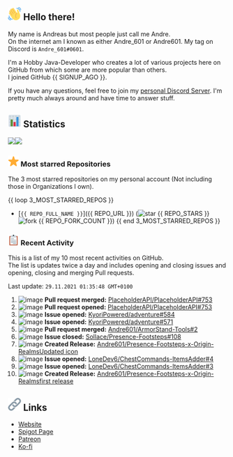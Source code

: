 <!-- Links -->
[purr]: https://purrbot.site
[discord]: https://discord.gg/6dazXp6
[website]: https://andre601.ch
[spigot]: https://www.spigotmc.org/resources/authors/56829/
[patreon]: https://patreon.com/andre_601
[ko-fi]: https://ko-fi.com/andre_601

<!-- SVGs -->
[star]: https://cdn.jsdelivr.net/gh/Readme-Workflows/Readme-Icons@main/icons/octicons/StarredRepository.svg
[fork]: https://cdn.jsdelivr.net/gh/Readme-Workflows/Readme-Icons@main/icons/octicons/ForkedRepository.svg

## <img alt="emoji" src="https://raw.githubusercontent.com/twitter/twemoji/master/assets/svg/1f44b.svg" height="30em"> Hello there!
My name is Andreas but most people just call me Andre.  
On the internet am I known as either Andre_601 or Andre601. My tag on Discord is `Andre_601#0601`.

I'm a Hobby Java-Developer who creates a lot of various projects here on GitHub from which some are more popular than others.  
I joined GitHub {{ SIGNUP_AGO }}.

If you have any questions, feel free to join my [personal Discord Server][discord]. I'm pretty much always around and have time to answer stuff.

## <img alt="emoji" src="https://raw.githubusercontent.com/twitter/twemoji/master/assets/svg/1f4ca.svg" height="30em"> Statistics
<img height="195px" src="https://github-readme-stats.vercel.app/api?username=Andre601&show_icons=true&hide_rank=true&title_color=3498db&bg_color=ffffff00&text_color=718096&disable_animations=true"><img height="195px" src="https://github-readme-stats.vercel.app/api/top-langs?username=Andre601&layout=compact&title_color=3498db&bg_color=ffffff00&text_color=718096">

### <img alt="emoji" src="https://raw.githubusercontent.com/twitter/twemoji/master/assets/svg/2b50.svg" height="25em"> Most starred Repositories
The 3 most starred repositories on my personal account (Not including those in Organizations I own).

{{ loop 3_MOST_STARRED_REPOS }}
- [`{{ REPO_FULL_NAME }}`]({{ REPO_URL }}) (![star] {{ REPO_STARS }} ![fork] {{ REPO_FORK_COUNT }})
{{ end 3_MOST_STARRED_REPOS }}

### <img alt="emoji" src="https://raw.githubusercontent.com/twitter/twemoji/master/assets/svg/1f4cb.svg" height="25em"> Recent Activity
This is a list of my 10 most recent activities on GitHub.  
The list is updates twice a day and includes opening and closing issues and opening, closing and merging Pull requests.

<!--RECENT_ACTIVITY:last_update-->
Last update: `29.11.2021 01:35:48 GMT+0100`
<!--RECENT_ACTIVITY:last_update_end-->
<!--RECENT_ACTIVITY:start-->
1. ![image](https://cdn.jsdelivr.net/gh/Readme-Workflows/Readme-Icons@main/icons/octicons/PullRequestMerged.svg) **Pull request merged:** [PlaceholderAPI/PlaceholderAPI#753](https://github.com/PlaceholderAPI/PlaceholderAPI/pull/753)
2. ![image](https://cdn.jsdelivr.net/gh/Readme-Workflows/Readme-Icons@main/icons/octicons/PullRequestOpened.svg) **Pull request opened:** [PlaceholderAPI/PlaceholderAPI#753](https://github.com/PlaceholderAPI/PlaceholderAPI/pull/753)
3. ![image](https://cdn.jsdelivr.net/gh/Readme-Workflows/Readme-Icons@main/icons/octicons/IssueOpened.svg) **Issue opened:** [KyoriPowered/adventure#584](https://github.com/KyoriPowered/adventure/issues/584)
4. ![image](https://cdn.jsdelivr.net/gh/Readme-Workflows/Readme-Icons@main/icons/octicons/IssueOpened.svg) **Issue opened:** [KyoriPowered/adventure#571](https://github.com/KyoriPowered/adventure/issues/571)
5. ![image](https://cdn.jsdelivr.net/gh/Readme-Workflows/Readme-Icons@main/icons/octicons/PullRequestMerged.svg) **Pull request merged:** [Andre601/ArmorStand-Tools#2](https://github.com/Andre601/ArmorStand-Tools/pull/2)
6. ![image](https://cdn.jsdelivr.net/gh/Readme-Workflows/Readme-Icons@main/icons/octicons/IssueClosed.svg) **Issue closed:** [Sollace/Presence-Footsteps#108](https://github.com/Sollace/Presence-Footsteps/issues/108)
7. ![image](https://cdn.jsdelivr.net/gh/Readme-Workflows/Readme-Icons@main/icons/octicons/Release.svg) **Created Release:** [Andre601/Presence-Footsteps-x-Origin-RealmsUpdated icon](https://github.com/Andre601/Presence-Footsteps-x-Origin-Realms/releases/tag/1.0.1)
8. ![image](https://cdn.jsdelivr.net/gh/Readme-Workflows/Readme-Icons@main/icons/octicons/IssueOpened.svg) **Issue opened:** [LoneDev6/ChestCommands-ItemsAdder#4](https://github.com/LoneDev6/ChestCommands-ItemsAdder/issues/4)
9. ![image](https://cdn.jsdelivr.net/gh/Readme-Workflows/Readme-Icons@main/icons/octicons/IssueOpened.svg) **Issue opened:** [LoneDev6/ChestCommands-ItemsAdder#3](https://github.com/LoneDev6/ChestCommands-ItemsAdder/issues/3)
10. ![image](https://cdn.jsdelivr.net/gh/Readme-Workflows/Readme-Icons@main/icons/octicons/Release.svg) **Created Release:** [Andre601/Presence-Footsteps-x-Origin-Realmsfirst release](https://github.com/Andre601/Presence-Footsteps-x-Origin-Realms/releases/tag/1.0.0)
<!--RECENT_ACTIVITY:end-->

## <img alt="emoji" src="https://raw.githubusercontent.com/twitter/twemoji/master/assets/svg/1f517.svg" height="30em"> Links
- [Website]
- [Spigot Page][spigot]
- [Patreon]
- [Ko-fi]
